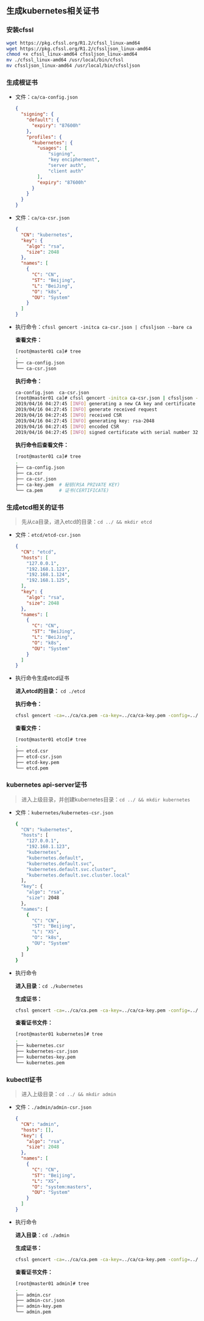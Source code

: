 ## 生成kubernetes相关证书



### 安装cfssl

```bash
wget https://pkg.cfssl.org/R1.2/cfssl_linux-amd64
wget https://pkg.cfssl.org/R1.2/cfssljson_linux-amd64
chmod +x cfssl_linux-amd64 cfssljson_linux-amd64
mv ./cfssl_linux-amd64 /usr/local/bin/cfssl
mv cfssljson_linux-amd64 /usr/local/bin/cfssljson
```

### 生成根证书

- 文件：`ca/ca-config.json`

  ```json
  {
    "signing": {
      "default": {
        "expiry": "87600h"
      },
      "profiles": {
        "kubernetes": {
          "usages": [
              "signing",
              "key encipherment",
              "server auth",
              "client auth"
          ],
          "expiry": "87600h"
        }
      }
    }
  }
  ```

- 文件：`ca/ca-csr.json`

  ```json
  {
    "CN": "kubernetes",
    "key": {
      "algo": "rsa",
      "size": 2048
    },
    "names": [
      {
        "C": "CN",
        "ST": "Beijing",
        "L": "BeiJing",
        "O": "k8s",
        "OU": "System"
      }
    ]
  }
  ```

- 执行命令：`cfssl gencert -initca ca-csr.json | cfssljson --bare ca`

  **查看文件：**

  ```bash
  [root@master01 ca]# tree
  .
  ├── ca-config.json
  └── ca-csr.json
  ```

  **执行命令：**

  ```bash
  ca-config.json  ca-csr.json
  [root@master01 ca]# cfssl gencert -initca ca-csr.json | cfssljson --bare ca
  2019/04/16 04:27:45 [INFO] generating a new CA key and certificate from CSR
  2019/04/16 04:27:45 [INFO] generate received request
  2019/04/16 04:27:45 [INFO] received CSR
  2019/04/16 04:27:45 [INFO] generating key: rsa-2048
  2019/04/16 04:27:45 [INFO] encoded CSR
  2019/04/16 04:27:45 [INFO] signed certificate with serial number 326534120759068953557350002467367998900610917209
  ```

  **执行命令后查看文件：**

  ```bash
  [root@master01 ca]# tree
  .
  ├── ca-config.json
  ├── ca.csr
  ├── ca-csr.json
  ├── ca-key.pem  # 秘钥(RSA PRIVATE KEY)
  └── ca.pem      # 证书(CERTIFICATE)
  ```

### 生成etcd相关的证书

>  先从ca目录，进入etcd的目录：`cd ../ && mkdir etcd`

 - 文件：`etcd/etcd-csr.json`

   ```json
   {
     "CN": "etcd",
     "hosts": [
       "127.0.0.1",
       "192.168.1.123",
       "192.168.1.124",
       "192.168.1.125",
     ],
     "key": {
       "algo": "rsa",
       "size": 2048
     },
     "names": [
       {
         "C": "CN",
         "ST": "BeiJing",
         "L": "BeiJing",
         "O": "k8s",
         "OU": "System"
       }
     ]
   }
   ```

- 执行命令生成etcd证书

  **进入etcd的目录：** `cd ./etcd`

  **执行命令：**

  ```bash
  cfssl gencert -ca=../ca/ca.pem -ca-key=../ca/ca-key.pem -config=../ca/ca-config.json -profile=kubernetes etcd-csr.json | cfssljson --bare etcd
  ```

  **查看文件：**

  ```bash
  [root@master01 etcd]# tree
  .
  ├── etcd.csr
  ├── etcd-csr.json
  ├── etcd-key.pem
  └── etcd.pem
  ```

### kubernetes api-server证书

> 进入上级目录，并创建kubernetes目录：`cd ../ && mkdir kubernetes`

- 文件：`kubernetes/kubernetes-csr.json`

  ```bash
  {
    "CN": "kubernetes",
    "hosts": [
      "127.0.0.1",
      "192.168.1.123",
      "kubernetes",
      "kubernetes.default",
      "kubernetes.default.svc",
      "kubernetes.default.svc.cluster",
      "kubernetes.default.svc.cluster.local"
    ],
    "key": {
      "algo": "rsa",
      "size": 2048
    },
    "names": [
      {
        "C": "CN",
        "ST": "Beijing",
        "L": "XS",
        "O": "k8s",
        "OU": "System"
      }
    ]
  }
  
  ```

- 执行命令

  **进入目录**：`cd ./kubernetes`

  **生成证书：**

  ```bash
  cfssl gencert -ca=../ca/ca.pem -ca-key=../ca/ca-key.pem -config=../ca/ca-config.json -profile=kubernetes kubernetes-csr.json | cfssljson --bare kubernetes
  ```

  **查看证书文件：**

  ```bash
  [root@master01 kubernetes]# tree
  .
  ├── kubernetes.csr
  ├── kubernetes-csr.json
  ├── kubernetes-key.pem
  └── kubernetes.pem
  ```

### kubectl证书

> 进入上级目录：`cd ../ && mkdir admin`

- 文件：`./admin/admin-csr.json`

  ```json
  {
    "CN": "admin",
    "hosts": [],
    "key": {
      "algo": "rsa",
      "size": 2048
    },
    "names": [
      {
        "C": "CN",
        "ST": "Beijing",
        "L": "XS",
        "O": "system:masters",
        "OU": "System"
      }
    ]
  }
  ```

- 执行命令

  **进入目录**：`cd ./admin`

  **生成证书：**

  ```bash
  cfssl gencert -ca=../ca/ca.pem -ca-key=../ca/ca-key.pem -config=../ca/ca-config.json -profile=kubernetes admin-csr.json | cfssljson --bare admin
  ```

  **查看证书文件：**

  ```bash
  [root@master01 admin]# tree
  .
  ├── admin.csr
  ├── admin-csr.json
  ├── admin-key.pem
  └── admin.pem
  ```
